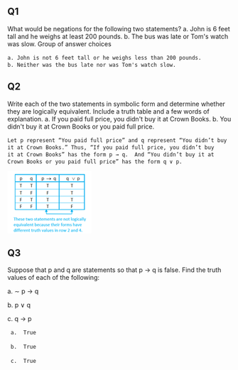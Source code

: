 ## Q1 
What would be negations for the following two statements?
a. John is 6 feet tall and he weighs at least 200 pounds. 
b. The bus was late or Tom's watch was slow. Group of answer choices 
 
    a. John is not 6 feet tall or he weighs less than 200 pounds.
    b. Neither was the bus late nor was Tom's watch slow.


## Q2 
Write each of the two statements in symbolic form and determine whether they are logically equivalent. 
Include a truth table and a few words of explanation. 
a. If you paid full price, you didn't buy it at Crown Books. 
b. You didn't buy it at Crown Books or you paid full price.


    Let p represent “You paid full price” and q represent “You didn’t buy it at Crown Books.” Thus, “If you paid full price, you didn’t buy
    it at Crown Books” has the form p → q.  And “You didn’t buy it at Crown Books or you paid full price” has the form q ∨ p.
![](https://github.com/JeffreybVilla/ComputerScienceBSPATH/blob/main/CISP%20440%20Discrete%20Structures/images/2_2_pq_truth_2T1.png)


## Q3
Suppose that p and q are statements so that p → q is false. Find the truth values of each of the following:

   a.  ∼ p  →  q

   b.  p ∨ q

   c.  q → p

     a.  True

     b.  True

     c.  True
